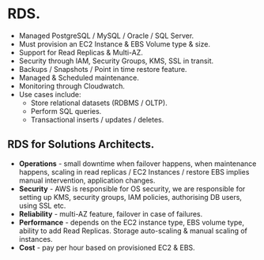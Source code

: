 # **RDS.**

* Managed PostgreSQL / MySQL / Oracle / SQL Server.
* Must provision an EC2 Instance & EBS Volume type & size.
* Support for Read Replicas & Multi-AZ.
* Security through IAM, Security Groups, KMS, SSL in transit.
* Backups / Snapshots / Point in time restore feature.
* Managed & Scheduled maintenance.
* Monitoring through Cloudwatch.
* Use cases include:
    * Store relational datasets (RDBMS / OLTP).
    * Perform SQL queries.
    * Transactional inserts / updates / deletes.

## **RDS for Solutions Architects.**

* **Operations** - small downtime when failover happens, when maintenance happens, scaling in read replicas / EC2 Instances / restore EBS implies manual intervention, application changes.
* **Security** - AWS is responsible for OS security, we are responsible for setting up KMS, security groups, IAM policies, authorising DB users, using SSL etc.
* **Reliability** - multi-AZ feature, failover in case of failures.
* **Performance** - depends on the EC2 instance type, EBS volume type, ability to add Read Replicas. Storage auto-scaling & manual scaling of instances.
* **Cost** - pay per hour based on provisioned EC2 & EBS.